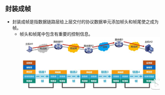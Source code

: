 ## 封装成帧

 - 封装成帧是指数据链路层给上层交付的协议数据单元添加帧头和帧尾使之成为帧。
   - 帧头和帧尾中包含有重要的控制信息。
   ![图片](../imgs/network/59.jpg)